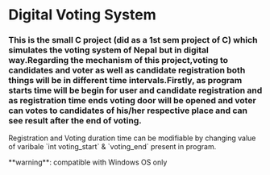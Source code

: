 # Digital Voting System

### This is the small C project (did as a 1st sem project of C) which simulates the voting system of Nepal but in digital way.Regarding the mechanism of this project,voting to candidates and voter as well as candidate registration both things will be in different time intervals.Firstly, as program starts time will be begin for user and candidate registration and as registration time ends voting door will be opened and voter can votes to candidates of his/her respective place and can see result after the end of voting.

<p>Registration and Voting duration time can be modifiable by changing value of varibale `int voting_start` & `voting_end` present in program. </p>

<div class="notecard warning">
**warning**: compatible with Windows OS only
</div>

